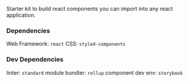 Starter kit to build react components you can import into any react application.

### Dependencies
Web Framework: `react`
CSS: `styled-components`

### Dev Dependencies
linter: `standard`
module bundler: `rollup`
component dev env: `storybook`